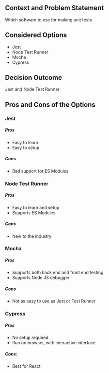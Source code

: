 ## Context and Problem Statement

Which software to use for making unit tests

## Considered Options

- Jest
- Node Test Runner
- Mocha
- Cypress

## Decision Outcome

Jest and Node Test Runner

## Pros and Cons of the Options

### Jest

##### Pros

- Easy to learn
- Easy to setup

##### Cons

- Bad support for ES Modules

### Node Test Runner

##### Pros

- Easy to learn and setup
- Supports ES Modules

##### Cons

- New to the industry

### Mocha

##### Pros

- Supports both back end and front end testing
- Supports Node JS debugger

##### Cons

- Not as easy to use as Jest or Test Runner

### Cypress

##### Pros

- No setup required
- Run on browser, with interactive interface

##### Cons:

- Best for React
